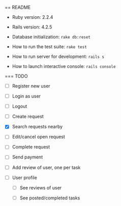 == README

* Ruby version: 2.2.4

* Rails version: 4.2.5

* Database initialization: `rake db:reset`

* How to run the test suite: `rake test`

* How to run server for development: `rails s`

* How to launch interactive console: `rails console`

=== TODO
- [ ] Register new user

- [ ] Login as user

- [ ] Logout

- [ ] Create request

- [x] Search requests nearby

- [ ] Edit/cancel open request

- [ ] Complete request

- [ ] Send payment

- [ ] Add review of user, one per task

- [ ] User profile

  - [ ] See reviews of user

  - [ ] See posted/completed tasks
